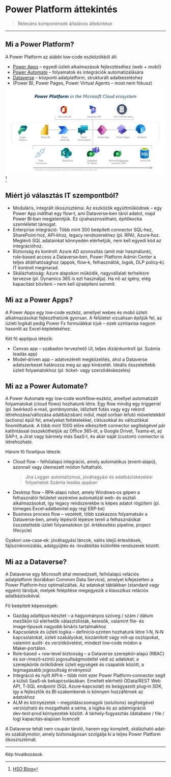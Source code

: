 # Power Platform áttekintés
> Releváns komponensek általános áttekintése
---
## Mi a Power Platform?  

A Power Platform az alábbi low‑code eszközökből áll:  
- [Power Apps](#mi-az-a-power-apps) – egyedi üzleti alkalmazások fejlesztéséhez (web + mobil)  
- [Power Automate](#mi-az-a-power-automate) – folyamatok és integrációk automatizálására  
- [Dataverse](#mi-az-a-dataverse) – központi adatplatform, strukturált adatkezeléshez  
- (Power BI, Power Pages, Power Virtual Agents – most nem fókusz)  

![power-platform-components](docs/power-platform-2.jpg)
[^1]

## Miért jó választás IT szempontból?  

- Moduláris, integrált ökoszisztéma: Az eszközök együttműködnek – egy Power App indíthat egy flow‑t, ami Dataverse‑ben tárol adatot, majd Power BI‑ban megjelenítjük. Ez újrahasznosítható, építőkocka szemléletet támogat.  
- Enterprise integráció: Több mint 300 beépített connector SQL‑hez, SharePoint‑hoz, API‑khoz, legacy rendszerekhez (pl. RPA), Azure‑hoz. Meglévő SQL adatainkat könnyedén elérhetjük, nem kell egyedi kód az integrációhoz.  
- Biztonság és kontroll: Azure AD azonosítás (amit már használunk), role‑based access a Dataverse‑ben, Power Platform Admin Center a teljes átláthatósághoz (appok, flow‑k, felhasználók, logok, DLP policy‑k). IT kontroll megmarad.  
- Skálázhatóság: Azure alapokon működik, nagyvállalati terhelésre tervezve (pl. Dynamics 365 is ezt használja). Ha nő az igény, elég kapacitást bővíteni – nem kell újraépíteni semmit.  

## Mi az a Power Apps?  
A Power Apps egy low‑code eszköz, amellyel webes és mobil üzleti alkalmazásokat fejleszthetünk gyorsan. A felületet vizuálisan építjük fel, az üzleti logikát pedig Power Fx formulákkal írjuk – ezek szintaxisa nagyon hasonlít az Excel‑képletekéhez.

Két fő apptípus létezik:

- Canvas app – szabadon tervezhető UI, teljes dizájnkontroll (pl. Számla leadás app)
- Model‑driven app – adatvezérelt megközelítés, ahol a Dataverse adatszerkezet határozza meg az app kinézetét. Ideális összetettebb üzleti folyamatokhoz (pl. ticket‑ vagy szerződéskezelés)

## Mi az a Power Automate?
A Power Automate egy low‑code workflow‑eszköz, amellyel automatizált folyamatokat (cloud flows) hozhatunk létre. Egy flow mindig egy triggerrel (pl. beérkező e‑mail, gombnyomás, időzített futás vagy egy rekord létrehozása/változása adatbázisban) indul, majd sorban lefutó műveletekből (actions) épül fel, amelyeket feltételekkel, ciklusokkal és változókkal finomíthatunk. A több mint 1000 előre elkészített connector segítségével pár kattintással összeköthetjük az Office 365‑öt, a Google Drivet, Teams‑et, az SAP‑t, a Jirat vagy bármely más SaaS‑t, és akár saját (custom) connector is létrehozható.

Három fő flowtípus létezik:
- Cloud flow – felhőalapú integráció, amely automatikus (event‑alapú), azonnali vagy ütemezett módon futtatható.
  > Jira Logger automatizmus, jóváhagyási és adatbáziskezelési folyamatok Számla leadás appban
- Desktop flow – RPA‑alapú robot, amely Windows‑os gépen a felhasználói felületet vezérelve automatizál web‑ és asztali alkalmazásokat, így legacy rendszerekbe is képes adatot rögzíteni (pl. tömeges Excel‑adatbevitel egy régi ERP‑be)
- Business process flow – vezetett, több szakaszos folyamatsáv a Dataverse‑ben, amely lépésről lépésre tereli a felhasználókat összetettebb üzleti folyamatokon (pl. értékesítési pipeline, project lifecycle)

Gyakori use‑case‑ek: jóváhagyási láncok, valós idejű értesítések, fájlszinkronizálás, adatgyűjtés és ‑továbbítás különféle rendszerek között.

## Mi az a Dataverse?
A Dataverse egy Microsoft által menedzselt, felhőalapú relációs adatplatform (korábban Common Data Service), amelyet kifejezetten a Power Platform‑hoz optimalizáltak. Az adatokat táblákban (standard vagy egyéni) tároljuk, melyek felépítése megegyezik a klasszikus relációs adatbázisokéval.

Fő beépített képességek:
- Gazdag adattípus‑készlet – a hagyományos szöveg / szám / dátum mezőkön túl elérhetők választólisták, keresők, valamint file‑ és image‑típusok nagyobb bináris tartalmakhoz
- Kapcsolatok és üzleti logika – definíció‑szinten hozhatunk létre 1‑N, N‑N kapcsolatokat, üzleti szabályokat, kiszámított vagy roll‑up oszlopokat, valamint audit‑ és verziókövetést, mindezt low‑code módon a Maker‑portálon.
- Role‑based + row‑level biztonság – a Dataverse szerepkör‑alapú (RBAC) és sor‑/mező‑szintű jogosultságmodellel védi az adatokat; a szerepkörök öröklődnek üzleti egységek és csapatok között, a legmagasabb jogosultság érvényesül
- Integráció és nyílt API‑k – több mint ezer Power Platform‑connector segít a külső SaaS‑ok bekapcsolásában. Emellett elérhető OData/REST Web API, T‑SQL endpoint (SQL Azure‑kapcsolat) és beágyazott plug‑in SDK, így a fejlesztők és BI‑szakemberek is könnyen hozzáférnek az adatokhoz
- ALM és környezetek – megoldáscsomagok (solutions) segítségével verziózható és mozgatható a séma, a logika és az adatmig­ráció dev‑test‑prod környezetek között. A tárhely‑fogyasztás (database / file / log) kapacitás‑alapúan licencelt

A Dataverse tehát nem csupán tároló, hanem egy komplett, skálázható adat‑ és szabálymotor, amely biztonságosan szolgálja ki a teljes Power Platform ökoszisztémát.


<!-- ### Pro‑code integráció lehetőségei  

A Power Platform nem zárja ki a hagyományos fejlesztés integrációját. 
- Power Apps Component Framework (PCF) – saját UI vezérlők fejlesztése JavaScript/TypeScript nyelven.  
- Custom connectors / API integráció – Power Apps‑ből lehetőség van REST API hívásokra, Azure Functions futtatására.  
- ALM támogatás – appok verziókövetése, Git tárolása, dev‑test‑prod környezetek kialakítása megoldható, a vállalati DevOps folyamatokhoz igazítva.  

## Összefoglalva  

A Power Apps egy olyan eszköz, amely:  
- gyors (napok‑hetek alatt kész megoldásokat hoz),  
- rugalmas (canvas és model‑driven megközelítések),  
- kiterjeszthető (pro‑code irányba is),  
- és az IT kezében marad (governance, jogosultságok, verziókezelés).   -->
---
Kép hivatkozások

[^1]: [HSO Blog](https://www.hso.com/blog/microsoft-power-platform)